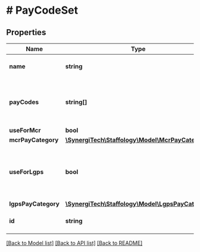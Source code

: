 # # PayCodeSet

## Properties

Name | Type | Description | Notes
------------ | ------------- | ------------- | -------------
**name** | **string** | The name of this PayCodeSet |
**payCodes** | **string[]** | The Code of any PayCodes included in this PayCodeSet | [optional]
**useForMcr** | **bool** |  | [optional]
**mcrPayCategory** | [**\SynergiTech\Staffology\Model\McrPayCategory**](McrPayCategory.md) |  | [optional]
**useForLgps** | **bool** | Flag indicating if this PayCodeSet will be used for LGPS pay categorisation | [optional]
**lgpsPayCategory** | [**\SynergiTech\Staffology\Model\LgpsPayCategory**](LgpsPayCategory.md) |  | [optional]
**id** | **string** | [readonly] The unique id of the object | [optional] [readonly]

[[Back to Model list]](../../README.md#models) [[Back to API list]](../../README.md#endpoints) [[Back to README]](../../README.md)
